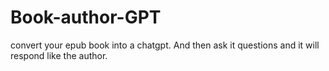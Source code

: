 # Book-author-GPT
convert your epub book into a chatgpt. And then ask it questions and it will respond like the author. 
